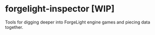# forgelight-inspector [WIP]
Tools for digging deeper into ForgeLight engine games and piecing data together.
